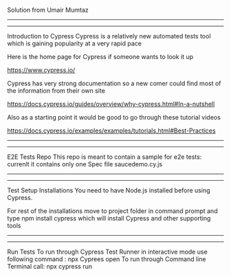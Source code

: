 Solution from Umair Mumtaz

--------------------------------------------------------------------------------------------------------------------------------------------------------
--------------------------------------------------------------------------------------------------------------------------------------------------------
Introduction to Cypress
Cypress is a relatively new automated tests tool which is gaining popularity at a very rapid pace

Here is the home page for Cypress if someone wants to look it up

https://www.cypress.io/

Cypress has very strong documentation so a new comer could find most of the information from their own site

https://docs.cypress.io/guides/overview/why-cypress.html#In-a-nutshell

Also as a starting point it would be good to go through these tutorial videos

https://docs.cypress.io/examples/examples/tutorials.html#Best-Practices

--------------------------------------------------------------------------------------------------------------------------------------------------------
--------------------------------------------------------------------------------------------------------------------------------------------------------
E2E Tests Repo
This repo is meant to contain a sample for e2e tests:
currenlt it contains only one Spec file saucedemo.cy.js


--------------------------------------------------------------------------------------------------------------------------------------------------------
--------------------------------------------------------------------------------------------------------------------------------------------------------


Test Setup
Installations
You need to have Node.js installed before using Cypress.

For rest of the installations move to project folder in command prompt and type
npm install cypress
which will install Cypress and other supporting tools

--------------------------------------------------------------------------------------------------------------------------------------------------------
--------------------------------------------------------------------------------------------------------------------------------------------------------

Run Tests
To run through Cypress Test Runner in interactive mode use following command : npx Cyprees open
To run through Command line Terminal call: npx cypress run
